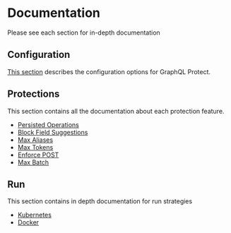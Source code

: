 # Documentation

Please see each section for in-depth documentation

## Configuration

[This section](configuration.md) describes the configuration options for GraphQL Protect.

## Protections

This section contains all the documentation about each protection feature.

* [Persisted Operations](protections/persisted_operations.md)
* [Block Field Suggestions](protections/block_field_suggestions.md)
* [Max Aliases](protections/max_aliases.md)
* [Max Tokens](protections/max_tokens.md)
* [Enforce POST](protections/enforce_post.md)
* [Max Batch](protections/max_batch.md)


## Run

This section contains in depth documentation for run strategies

* [Kubernetes](run/kubernetes.md)
* [Docker](run/docker.md)
